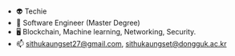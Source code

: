  - 👽 Techie
 - 👾 Software Engineer (Master Degree)
 - 🖥 Blockchain, Machine learning, Networking, Security.
 - 📫 sithukaungset27@gmail.com, sithukaungset@dongguk.ac.kr

<!---
sithukaungset/sithukaungset is a ✨ special ✨ repository because its `README.md` (this file) appears on your GitHub profile.
You can click the Preview link to take a look at your changes.
--->
